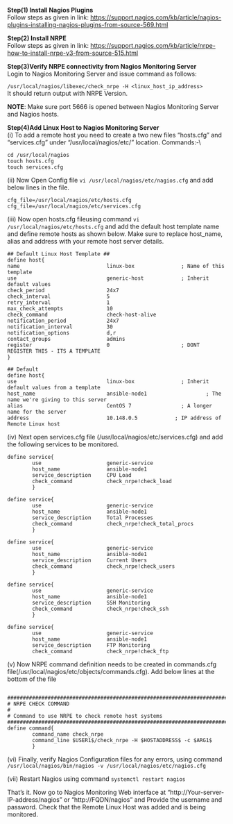 **Step(1) Install Nagios Plugins**\
Follow steps as given in link: https://support.nagios.com/kb/article/nagios-plugins-installing-nagios-plugins-from-source-569.html

**Step(2) Install NRPE**\
Follow steps as given in link: https://support.nagios.com/kb/article/nrpe-how-to-install-nrpe-v3-from-source-515.html

**Step(3)Verify NRPE connectivity from Nagios Monitoring Server**\
Login to Nagios Monitoring Server and issue command as follows:

`/usr/local/nagios/libexec/check_nrpe -H <linux_host_ip_address>`\
It should return output with NRPE Version.

**NOTE**: Make sure port 5666 is opened between Nagios Monitoring Server and Nagios hosts.


**Step(4)Add Linux Host to Nagios Monitoring Server**\
(i) To add a remote host you need to create a two new files “hosts.cfg” and “services.cfg” under “/usr/local/nagios/etc/” location.
Commands:-\
```
cd /usr/local/nagios
touch hosts.cfg
touch services.cfg
```

(ii) Now Open Config file `vi /usr/local/nagios/etc/nagios.cfg` and add below lines in the file.

```
cfg_file=/usr/local/nagios/etc/hosts.cfg
cfg_file=/usr/local/nagios/etc/services.cfg
```

(iii) Now open hosts.cfg fileusing command `vi /usr/local/nagios/etc/hosts.cfg` and add the default host template name and define remote hosts as shown below. Make sure to replace host_name, alias and address with your remote host server details.

```
## Default Linux Host Template ##
define host{
name                            linux-box               ; Name of this template
use                             generic-host            ; Inherit default values
check_period                    24x7        
check_interval                  5       
retry_interval                  1       
max_check_attempts              10      
check_command                   check-host-alive
notification_period             24x7    
notification_interval           30      
notification_options            d,r     
contact_groups                  admins  
register                        0                       ; DONT REGISTER THIS - ITS A TEMPLATE
}

## Default
define host{
use                             linux-box               ; Inherit default values from a template
host_name                       ansible-node1                   ; The name we're giving to this server
alias                           CentOS 7                ; A longer name for the server
address                         10.148.0.5            ; IP address of Remote Linux host
```

(iv) Next open services.cfg file (/usr/local/nagios/etc/services.cfg) and add the following services to be monitored.

```
define service{
        use                     generic-service
        host_name               ansible-node1
        service_description     CPU Load
        check_command           check_nrpe!check_load
        }

define service{
        use                     generic-service
        host_name               ansible-node1
        service_description     Total Processes
        check_command           check_nrpe!check_total_procs
        }

define service{
        use                     generic-service
        host_name               ansible-node1
        service_description     Current Users
        check_command           check_nrpe!check_users
        }

define service{
        use                     generic-service
        host_name               ansible-node1
        service_description     SSH Monitoring
        check_command           check_nrpe!check_ssh
        }

define service{
        use                     generic-service
        host_name               ansible-node1
        service_description     FTP Monitoring
        check_command           check_nrpe!check_ftp
```

(v) Now NRPE command definition needs to be created in commands.cfg file(/usr/local/nagios/etc/objects/commands.cfg).
Add below lines at the bottom of the file

```

###############################################################################
# NRPE CHECK COMMAND
#
# Command to use NRPE to check remote host systems
###############################################################################
define command{
        command_name check_nrpe
        command_line $USER1$/check_nrpe -H $HOSTADDRESS$ -c $ARG1$
        }
```

(vi) Finally, verify Nagios Configuration files for any errors, using command `/usr/local/nagios/bin/nagios -v /usr/local/nagios/etc/nagios.cfg`

(vii) Restart Nagios using command `systemctl restart nagios`

That’s it. Now go to Nagios Monitoring Web interface at “http://Your-server-IP-address/nagios” or “http://FQDN/nagios” and Provide the username and password. Check that the Remote Linux Host was added and is being monitored.





